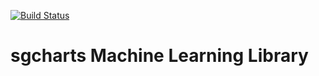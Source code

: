 [![Build Status](https://travis-ci.org/seahrh/kaggle-rig.svg?branch=master)](https://travis-ci.org/seahrh/kaggle-rig)

sgcharts Machine Learning Library
===================================

